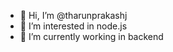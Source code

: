 - 👋 Hi, I’m @tharunprakashj
- 👀 I’m interested in node.js
- 🌱 I’m currently working in backend 

<!---
tharunprakashj/tharunprakashj is a ✨ special ✨ repository because its `README.md` (this file) appears on your GitHub profile.
You can click the Preview link to take a look at your changes.
--->
